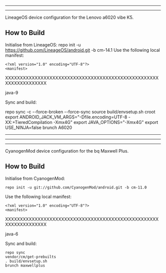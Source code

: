 
------------------------------------------------------------------------------------------------------------------------------
------------------------------------------------------------------------------------------------------------------------------

LineageOS device configuration for the Lenovo a6020 vibe K5.

How to Build
---------------

Initialise from LineageOS:
repo init -u https://github.com/LineageOS/android.git -b cm-14.1
Use the following local manifest:

    <?xml version="1.0" encoding="UTF-8"?>
    <manifest>

XXXXXXXXXXXXXXXXXXXXXXXXXXXXXXXXXXXXXXXXXXXXXXXXXXXXXXXXXXXXXXXXXX
    </manifest>

java-9

Sync and build:

repo sync -c --force-broken --force-sync
source build/envsetup.sh
croot
export ANDROID_JACK_VM_ARGS="-Dfile.encoding=UTF-8 -XX:+TieredCompilation -Xmx4G"
export JAVA_OPTIONS="-Xmx4G"
export USE_NINJA=false
brunch A6020

------------------------------------------------------------------------------------------------
------------------------------------------------------------------------------------------------
------------------------------------------------------------------------------------------------


CyanogenMod device configuration for the bq Maxwell Plus.

How to Build
---------------

Initialise from CyanogenMod:

    repo init -u git://github.com/CyanogenMod/android.git -b cm-11.0

Use the following local manifest:

    <?xml version="1.0" encoding="UTF-8"?>
    <manifest>

XXXXXXXXXXXXXXXXXXXXXXXXXXXXXXXXXXXXXXXXXXXXXXXXXXXXXXXXXXXXXXXXXX
    </manifest>

java-6

Sync and build:

    repo sync
    vendor/cm/get-prebuilts
    . build/envsetup.sh
    brunch maxwellplus

